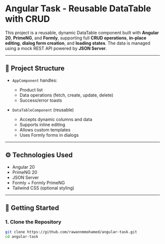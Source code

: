 # Angular Task - Reusable DataTable with CRUD 

This project is a reusable, dynamic DataTable component built with **Angular 20**, **PrimeNG**, and **Formly**, supporting full **CRUD operations**, **in-place editing**, **dialog form creation**, and **loading states**. The data is managed using a mock REST API powered by **JSON Server**.

---

## 📁 Project Structure

- `AppComponent` handles:
  - Product list
  - Data operations (fetch, create, update, delete)
  - Success/error toasts

- `DataTableComponent` (reusable)
  - Accepts dynamic columns and data
  - Supports inline editing
  - Allows custom templates
  - Uses Formly forms in dialogs

---

## ⚙️ Technologies Used

- Angular 20
- PrimeNG 20
- JSON Server
- Formly + Formly PrimeNG
- Tailwind CSS (optional styling)

---

## 🚀 Getting Started

### 1. Clone the Repository

```bash
git clone https://github.com/rawannmmohamed/angular-task.git
cd angular-task
